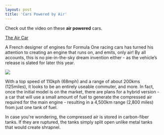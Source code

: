 ```yaml
---
layout: post
title: 'Cars Powered by Air'
---
```

Check out the video on these **air powered** cars.

[The Air Car](http://www.youtube.com/watch?v=QmqpGZv0YT4)

A French designer of engines for Formula One racing cars has turned his attention to creating an engine that runs on, and emits, only air! By all accounts, this is no pie-in-the-sky dream invention either - as the vehicle’s release is slated for later this year.

![](http://www.motordeaire.com/ing/index_images/index.jpg)

With a top speed of 110kph (68mph) and a range of about 200kms (125miles), it looks to be an entirely useable commuter, and more. In fact, once the initial model is on the market, there are plans for a hybrid version - a car that will use a small amount of fuel to generate the compressed air required for the main engine - resulting in a 4,500km range (2,800 miles) from just one tank of fuel.

In case you're wondering, the compressed air is stored in carbon-fiber tanks. If they are ruptured, the tanks simply split open unlike metal tanks that would create shrapnel.
